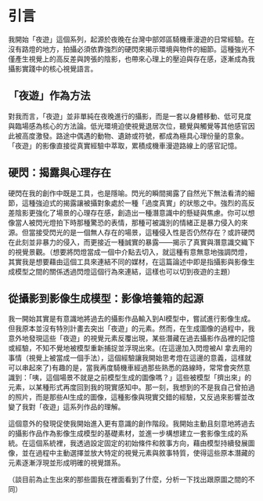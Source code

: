 # 引言

我開始「夜遊」這個系列，起源於夜晚在台灣中部郊區騎機車漫遊的日常經驗。在沒有路燈的地方，拍攝必須依靠強烈的硬閃來揭示環境與物件的細節。這種強光不僅產生視覺上的高反差與誇張的陰影，也帶來心理上的壓迫與存在感，逐漸成為我攝影實踐中的核心視覺語言。

## 「夜遊」作為方法

對我而言，「夜遊」並非單純在夜晚進行的攝影，而是一套以身體移動、低可見度與臨場感為核心的方法論。低光環境迫使視覺退居次位，聽覺與觸覺等其他感官因此被高度激發。路途中偶遇的動物、遺跡或符號，都成為極具心理份量的意象。「夜遊」的影像直接從真實經驗中萃取，累積成機車漫遊路線上的感官記憶。

## 硬閃：揭露與心理存在

硬閃在我的創作中既是工具，也是隱喻。閃光的瞬間揭露了自然光下無法看清的細節，這種強迫式的揭露讓被攝對象處於一種「過度真實」的狀態之中。強烈的高反差陰影更強化了場景的心理存在感，創造出一種潛意識中的懸疑與焦慮。你可以想像當人被閃光燈拍下時那種驚恐的表情，那種可被識別的情緒正是暴力侵入的來源。但當接受閃光的是一個無人存在的場景，這種侵入性是否仍然存在？或許硬閃在此刻並非暴力的侵入，而更接近一種誠實的暴露——揭示了真實與潛意識交織下的視覺景觀。（想要將閃燈當成一個中介點去切入，就這種有意無意地強調閃燈，其實我是想要藉由這個工具來連結不同的媒材，在這篇論述中即是指攝影與影像生成模型之間的關係透過閃燈這個行為來連結，這樣也可以切到夜遊的主題）

## 從攝影到影像生成模型：影像培養箱的起源

我一開始其實是有意識地將過去的攝影作品輸入到AI模型中，嘗試進行影像生成。但我原本並沒有特別計畫去突出「夜遊」的元素。然而，在生成圖像的過程中，我意外地發現這些「夜遊」的視覺元素反覆出現，某些潛藏在過去攝影作品裡的記憶或經驗，不知不覺地被模型重新捕捉並浮現出來。(在這邊加入閃燈被AI 拿去用的事情（視覺上被當成一個手法），這個經驗讓我開始思考燈在這邊的意義，這樣就可以串起來了)有趣的是，當我再度騎機車經過那些熟悉的路線時，常常會突然意識到：「咦，這個場景不就是之前模型生成的圖像嗎？」這些被模型「擠出來」的元素，以某種形式再度回到我的現實感知中。那一刻，我想到的不是我自己曾拍過的照片，而是那些AI生成的圖像，這種影像與現實交錯的經驗，又反過來影響並改變了我對「夜遊」這系列作品的理解。

這個意外的發現促使我開始進入更有意識的創作階段。我開始主動且刻意地將過去的攝影作品作為影像生成模型的基礎素材，並進一步構想建立一套影像生成的系統。在這個系統裡，我透過設定固定的初始條件和敘事方向，藉由模型持續發展圖像，並在過程中主動選擇並放大特定的視覺元素與敘事特質，使得這些原本潛藏的元素逐漸浮現並形成明確的視覺譜系。

（談目前為止生出來的那些圖我在裡面看到了什麼，分析一下找出跟原圖之間的不同）